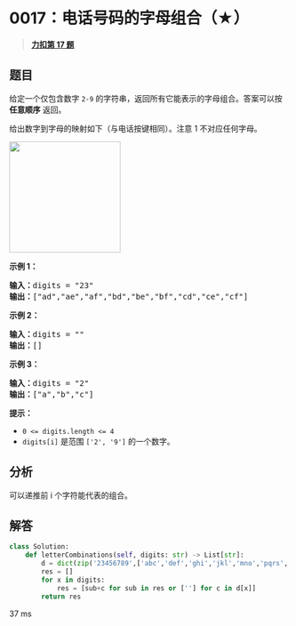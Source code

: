 # 0017：电话号码的字母组合（★）


> <u>**[力扣第 17 题](https://leetcode.cn/problems/letter-combinations-of-a-phone-number/)**</u>

## 题目

<p>给定一个仅包含数字 <code>2-9</code> 的字符串，返回所有它能表示的字母组合。答案可以按 <strong>任意顺序</strong> 返回。</p>

<p>给出数字到字母的映射如下（与电话按键相同）。注意 1 不对应任何字母。</p>

<p><img src="https://assets.leetcode-cn.com/aliyun-lc-upload/uploads/2021/11/09/200px-telephone-keypad2svg.png" style="width: 200px;" /></p>



<p><strong>示例 1：</strong></p>

<pre>
<strong>输入：</strong>digits = "23"
<strong>输出：</strong>["ad","ae","af","bd","be","bf","cd","ce","cf"]
</pre>

<p><strong>示例 2：</strong></p>

<pre>
<strong>输入：</strong>digits = ""
<strong>输出：</strong>[]
</pre>

<p><strong>示例 3：</strong></p>

<pre>
<strong>输入：</strong>digits = "2"
<strong>输出：</strong>["a","b","c"]
</pre>



<p><strong>提示：</strong></p>

<ul>
<li><code>0 &lt;= digits.length &lt;= 4</code></li>
<li><code>digits[i]</code> 是范围 <code>['2', '9']</code> 的一个数字。</li>
</ul>


## 分析

可以递推前 i 个字符能代表的组合。

## 解答

```python
class Solution:
    def letterCombinations(self, digits: str) -> List[str]:
        d = dict(zip('23456789',['abc','def','ghi','jkl','mno','pqrs','tuv','wxyz']))
        res = []
        for x in digits:
            res = [sub+c for sub in res or [''] for c in d[x]] 
        return res
```
37 ms
